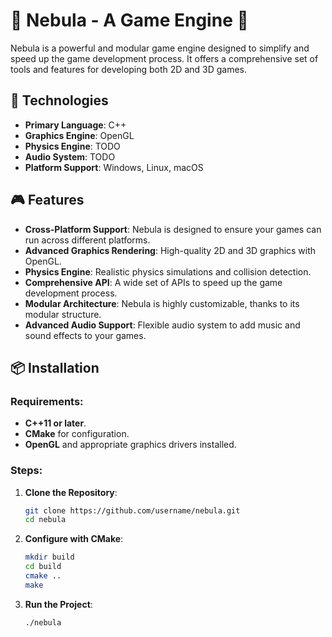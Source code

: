 # 🌌 Nebula - A Game Engine 🚀

Nebula is a powerful and modular game engine designed to simplify and speed up the game development process. It offers a comprehensive set of tools and features for developing both 2D and 3D games.

## 🔧 Technologies
- **Primary Language**: C++
- **Graphics Engine**: OpenGL
- **Physics Engine**: TODO
- **Audio System**: TODO
- **Platform Support**: Windows, Linux, macOS

## 🎮 Features
- **Cross-Platform Support**: Nebula is designed to ensure your games can run across different platforms.
- **Advanced Graphics Rendering**: High-quality 2D and 3D graphics with OpenGL.
- **Physics Engine**: Realistic physics simulations and collision detection.
- **Comprehensive API**: A wide set of APIs to speed up the game development process.
- **Modular Architecture**: Nebula is highly customizable, thanks to its modular structure.
- **Advanced Audio Support**: Flexible audio system to add music and sound effects to your games.

## 📦 Installation
### Requirements:
- **C++11 or later**.
- **CMake** for configuration.
- **OpenGL** and appropriate graphics drivers installed.

### Steps:
1. **Clone the Repository**:
    ```bash
    git clone https://github.com/username/nebula.git
    cd nebula
    ```

2. **Configure with CMake**:
    ```bash
    mkdir build
    cd build
    cmake ..
    make
    ```

3. **Run the Project**:
    ```bash
    ./nebula
    ```


